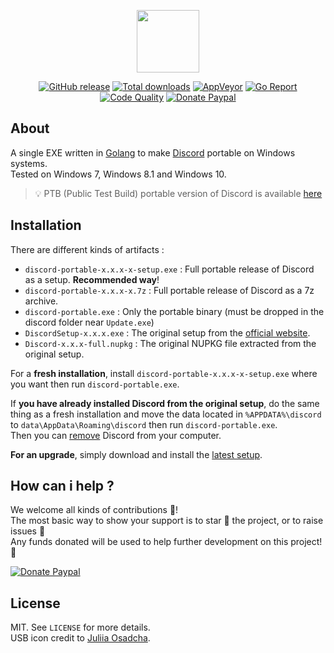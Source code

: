<p align="center"><a href="https://github.com/crazy-max/discord-portable" target="_blank"><img width="100" src="https://github.com/crazy-max/discord-portable/blob/master/res/logo.png"></a></p>

<p align="center">
  <a href="https://github.com/crazy-max/discord-portable/releases/latest"><img src="https://img.shields.io/github/release/crazy-max/discord-portable.svg?style=flat-square" alt="GitHub release"></a>
  <a href="https://github.com/crazy-max/discord-portable/releases/latest"><img src="https://img.shields.io/github/downloads/crazy-max/discord-portable/total.svg?style=flat-square" alt="Total downloads"></a>
  <a href="https://ci.appveyor.com/project/crazy-max/discord-portable"><img src="https://img.shields.io/appveyor/ci/crazy-max/discord-portable.svg?style=flat-square" alt="AppVeyor"></a>
  <a href="https://goreportcard.com/report/github.com/crazy-max/discord-portable"><img src="https://goreportcard.com/badge/github.com/crazy-max/discord-portable?style=flat-square" alt="Go Report"></a>
  <a href="https://www.codacy.com/app/crazy-max/discord-portable"><img src="https://img.shields.io/codacy/grade/46d1e15b6c984642a2f2e7932f9c119b.svg?style=flat-square" alt="Code Quality"></a>
  <a href="https://www.paypal.com/cgi-bin/webscr?cmd=_s-xclick&hosted_button_id=WZGHQ5P7CZFLA"><img src="https://img.shields.io/badge/donate-paypal-7057ff.svg?style=flat-square" alt="Donate Paypal"></a>
</p>

## About

A single EXE written in [Golang](https://golang.org/) to make [Discord](https://discordapp.com) portable on Windows systems.<br />
Tested on Windows 7, Windows 8.1 and Windows 10.

> 💡 PTB (Public Test Build) portable version of Discord is available [here](https://github.com/crazy-max/discord-ptb-portable)

## Installation

There are different kinds of artifacts :

* `discord-portable-x.x.x-x-setup.exe` : Full portable release of Discord as a setup. **Recommended way**!
* `discord-portable-x.x.x-x.7z` : Full portable release of Discord as a 7z archive.
* `discord-portable.exe` : Only the portable binary (must be dropped in the discord folder near `Update.exe`)
* `DiscordSetup-x.x.x.exe` : The original setup from the [official website](https://discordapp.com/download).
* `Discord-x.x.x-full.nupkg` : The original NUPKG file extracted from the original setup.

For a **fresh installation**, install `discord-portable-x.x.x-x-setup.exe` where you want then run `discord-portable.exe`.

If **you have already installed Discord from the original setup**, do the same thing as a fresh installation and move the data located in `%APPDATA%\discord` to `data\AppData\Roaming\discord` then run `discord-portable.exe`.<br />
Then you can [remove](https://support.microsoft.com/en-us/instantanswers/ce7ba88b-4e95-4354-b807-35732db36c4d/repair-or-remove-programs) Discord from your computer.

**For an upgrade**, simply download and install the [latest setup](https://github.com/crazy-max/discord-portable/releases/latest).

## How can i help ?

We welcome all kinds of contributions :raised_hands:!<br />
The most basic way to show your support is to star :star2: the project, or to raise issues :speech_balloon:<br />
Any funds donated will be used to help further development on this project! :gift_heart:

[![Donate Paypal](https://raw.githubusercontent.com/crazy-max/discord-portable/master/res/paypal.png)](https://www.paypal.com/cgi-bin/webscr?cmd=_s-xclick&hosted_button_id=WZGHQ5P7CZFLA)

## License

MIT. See `LICENSE` for more details.<br />
USB icon credit to [Juliia Osadcha](https://www.iconfinder.com/Juliia_Os).

